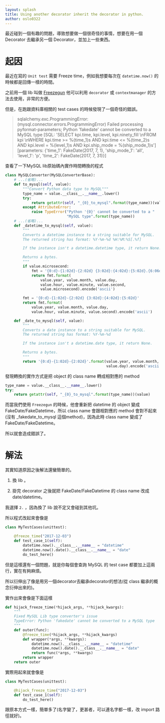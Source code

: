 ```yaml
---
layout: splash
title: Using another decorator inherit the decorator in python.
author: oslo0322
---
```


最近碰到一個有趣的問題，導致想要做一個很奇怪的事情，想要在用一個 Decorator 去繼承另一個 Decorator，並加上一些東西。

# 起因

最近在寫的 `Unit test` 需要 Freeze time，例如我想要每次在 `datetime.now()` 的時候都是回傳一樣的時間。

之前用一個 lib 叫做 [Freezegun](https://github.com/spulec/freezegun) 他可以利用 `decorator` 或 `contextmanager` 的方法去使用，非常的方便。

但是，在跑跟資料庫相關的 test cases 的時候發現了一個奇怪的錯誤。

> sqlalchemy.exc.ProgrammingError: (mysql.connector.errors.ProgrammingError) Failed processing pyformat-parameters; Python 'fakedate' cannot be converted to a MySQL type [SQL: 'SELECT kpi.time, kpi.level, kpi.ninety_fill \nFROM kpi \nWHERE kpi.time >= %(time_1)s AND kpi.time <= %(time_2)s AND kpi.level = %(level_1)s AND kpi.ship_mode = %(ship_mode_1)s'] [parameters: {'time_1': FakeDate(2017, 7, 1), 'ship_mode_1': 'all', 'level_1': 'p', 'time_2': FakeDate(2017, 7, 31)}]

查看了一下MySQL lib原始碼內實作時間轉換的程式

``` python
class MySQLConverter(MySQLConverterBase):
    # ...(省略)...
    def to_mysql(self, value):
        """Convert Python data type to MySQL"""
        type_name = value.__class__.__name__.lower()
        try:
            return getattr(self, "_{0}_to_mysql".format(type_name))(value)
        except AttributeError:
            raise TypeError("Python '{0}' cannot be converted to a "
                            "MySQL type".format(type_name))
    # ...(省略)...
    def _datetime_to_mysql(self, value):
        """
        Converts a datetime instance to a string suitable for MySQL.
        The returned string has format: %Y-%m-%d %H:%M:%S[.%f]

        If the instance isn't a datetime.datetime type, it return None.

        Returns a bytes.
        """
        if value.microsecond:
            fmt = '{0:d}-{1:02d}-{2:02d} {3:02d}:{4:02d}:{5:02d}.{6:06d}'
            return fmt.format(
                value.year, value.month, value.day,
                value.hour, value.minute, value.second,
                value.microsecond).encode('ascii')

        fmt = '{0:d}-{1:02d}-{2:02d} {3:02d}:{4:02d}:{5:02d}'
        return fmt.format(
            value.year, value.month, value.day,
            value.hour, value.minute, value.second).encode('ascii')

    def _date_to_mysql(self, value):
        """
        Converts a date instance to a string suitable for MySQL.
        The returned string has format: %Y-%m-%d

        If the instance isn't a datetime.date type, it return None.

        Returns a bytes.
        """
        return '{0:d}-{1:02d}-{2:02d}'.format(value.year, value.month,
                                              value.day).encode('ascii')
```

發現轉換的實作方式是把 object 的 class name 轉成相對應的 method

``` python
type_name = value.__class__.__name__.lower()
try:
    return getattr(self, "_{0}_to_mysql".format(type_name))(value)
```

而當我們使用 `Freezegun` 的時候，他會重新把 datetime 的 object 變成 FakeDate/FakeDatetime，所以 class name 會跟相對應的 method 會對不起來(沒有 _fakedate_to_mysql 這個method)，因為此時 class name 變成了 FakeDate/FakeDatetime。

所以就會造成錯誤了。

# 解法

其實知道原因之後解法還蠻簡單的。

1. 換 lib 。

2. 掛完 decorator 之後就把 FakeDate/FakeDatetime 的 class name 改成 date/datetime。

我選擇 `2.` ，因為換了 lib 說不定又會碰到其他坑。

所以程式改起來會像是

``` python
class MyTestCases(unittest):

    @freeze_time("2017-12-03")
    def test_case_1(self):
        datetime.now().__class__.__name__ = "datetime"
        datetime.now().date().__class__.__name__ = "date"
        do_test_here()
```

但是這樣還有一個問題，就是你每個會查詢 MySQL 的 test case 都要加上這兩行，實在有夠麻煩。

所以衍伸出了像是用另一個decorator去繼承decorator的想法(從 class 繼承的概念衍伸出來的)。

實作出來會像是下面這樣

``` python
def hijack_freeze_time(*hijack_args, **hijack_kwargs):
    """
    Fixed MySQL Lib type converter's issue
    TypeError: Python 'fakedate' cannot be converted to a MySQL type
    """
    def outer(func):
        @freeze_time(*hijack_args, **hijack_kwargs)
        def wrapper(*args, **kwargs):
            datetime.now().__class__.__name__ = "datetime"
            datetime.now().date().__class__.__name__ = "date"
            return func(*args, **kwargs)
        return wrapper
    return outer
```


實際用起來就會像是

``` python
class MyTestCases(unittest):

    @hijack_freeze_time("2017-12-03")
    def test_case_1(self):
        do_test_here()
```

跟原本方式一樣，簡單多了(名字變了，更甚者，可以連名字都一樣，改 import 路徑就好)。
